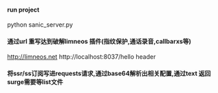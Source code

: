 #### run project
python sanic_server.py
#### 通过url 重写达到破解limneos 插件(指纹保护,通话录音,callbarxs等)
http://limneos.net http://localhost:8037/hello header 

#### 将ssr/ss订阅写进requests请求,通过base64解析出相关配置,通过text 返回surge需要等list文件
